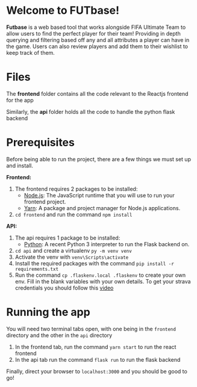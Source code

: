 # Welcome to FUTbase!

**Futbase** is a web based tool that works alongside FIFA Ultimate Team to allow users to find the perfect player for their team! Providing in depth querying and filtering based off any and all attributes a player can have in the game. Users can also review players and add them to their wishlist to keep track of them.

# Files

The **frontend** folder contains all the code relevant to the Reactjs frontend for the app

Similarly, the **api** folder holds all the code to handle the python flask backend

# Prerequisites

Before being able to run the project, there are a few things we must set up and install.

**Frontend:**
1. The frontend requires 2 packages to be installed:
	-   [Node.js](https://nodejs.org/): The JavaScript runtime that you will use to run your frontend project.
	-    [Yarn](https://yarnpkg.com/): A package and project manager for Node.js applications.
2. `cd frontend` and run the command `npm install`

**API:**
 1. The api requires 1 package to be installed:
	 - [Python](https://python.org/): A recent Python 3 interpreter to run 	the Flask backend on.
2.  `cd api` and create a virtualenv `py -m venv venv`
3.  Activate the venv with `venv\Scripts\activate`
4. Install the required packages with the command `pip install -r requirements.txt`
5.  Run the command `cp .flaskenv.local .flaskenv` to create your own env. Fill in the blank variables with your own details. To get your strava credentials you should follow this [video](https://www.youtube.com/watch?v=sgscChKfGyg&t=18s)

# Running the app

You will need two terminal tabs open, with one being in the `frontend` directory and the other in the `api` directory

 1. In the frontend tab, run the command ```yarn start``` to run the 		react frontend
 2. In the api tab run the command ```flask run``` to run the flask backend

Finally, direct your browser to ```localhost:3000``` and you should be good to go!
